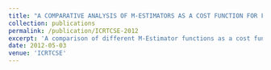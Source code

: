 ```yaml
---
title: "A COMPARATIVE ANALYSIS OF M-ESTIMATORS AS A COST FUNCTION FOR FASTICA"
collection: publications
permalink: /publication/ICRTCSE-2012
excerpt: 'A comparison of different M-Estimator functions as a cost functon for the FastICA'
date: 2012-05-03
venue: 'ICRTCSE'
---
```

